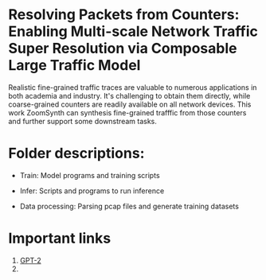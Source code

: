 # Resolving Packets from Counters: Enabling Multi-scale Network Traffic Super Resolution via Composable Large Traffic Model

Realistic fine-grained traffic traces are valuable to numerous applications in both academia and industry. It's challenging to obtain them directly, while coarse-grained counters are readily available
on all network devices. This work ZoomSynth can synthesis fine-grained trafffic from those counters and further support some downstream tasks.

# Folder descriptions:

- Train: Model programs and training scripts

- Infer: Scripts and programs to run inference

- Data processing: Parsing pcap files and generate training datasets


# Important links 

1. [GPT-2](https://github.com/AUTOMATIC1111/stable-diffusion-webui)
2. [CLIP]:(https://github.com/openai/CLIP)

## 
